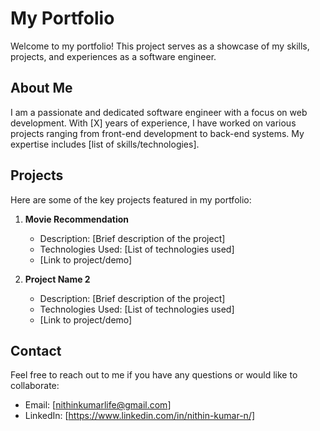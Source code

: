 # My Portfolio

Welcome to my portfolio! This project serves as a showcase of my skills, projects, and experiences as a software engineer.

## About Me

I am a passionate and dedicated software engineer with a focus on web development. With [X] years of experience, I have worked on various projects ranging from front-end development to back-end systems. My expertise includes [list of skills/technologies].

## Projects

Here are some of the key projects featured in my portfolio:

1. **Movie Recommendation**
   - Description: [Brief description of the project]
   - Technologies Used: [List of technologies used]
   - [Link to project/demo]

2. **Project Name 2**
   - Description: [Brief description of the project]
   - Technologies Used: [List of technologies used]
   - [Link to project/demo]

## Contact

Feel free to reach out to me if you have any questions or would like to collaborate:

- Email: [nithinkumarlife@gmail.com]
- LinkedIn: [https://www.linkedin.com/in/nithin-kumar-n/]
